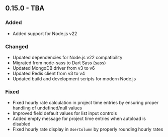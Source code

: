 ## 0.15.0 - TBA

### Added
- Added support for Node.js v22

### Changed
- Updated dependencies for Node.js v22 compatibility
- Migrated from node-sass to Dart Sass (sass)
- Updated MongoDB driver from v3 to v6
- Updated Redis client from v3 to v4
- Updated build and development scripts for modern Node.js

### Fixed

- Fixed hourly rate calculation in project time entries by ensuring proper handling of undefined/null values
- Improved field default values for list input controls
- Added empty message for project time entries when autoload is disabled
- Fixed hourly rate display in `UserColumn` by properly rounding hourly rates
